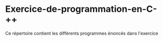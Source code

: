 # Exercice-de-programmation-en-C-++
Ce répertoire contient les différents programmes énoncés dans l'exercice
